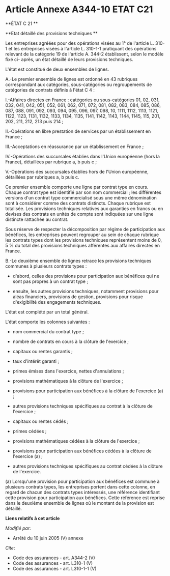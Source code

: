 # Article Annexe A344-10 ETAT C21

**ÉTAT C 21 **

**Etat détaillé des provisions techniques **

Les entreprises agréées pour des opérations visées au 1° de l'article L. 310-1 et les entreprises visées à l'article L.
310-1-1 pratiquant des opérations relevant de la catégorie 19 de l'article A. 344-2 établissent, selon le modèle fixé ci-
après, un état détaillé de leurs provisions techniques.

L'état est constitué de deux ensembles de lignes.

A.-Le premier ensemble de lignes est ordonné en 43 rubriques correspondant aux catégories, sous-catégories ou regroupements
de catégories de contrats définis à l'état C 4 : 

I.-Affaires directes en France : catégories ou sous-catégories 01, 02, 031, 032, 041, 042, 051, 052, 061, 062, 071, 072, 081,
082, 083, 084, 085, 086, 087, 088, 091, 092, 093, 094, 095, 096, 097, 098, 10, 1111, 1112, 1113, 1121, 1122, 1123, 1131,
1132, 1133, 1134, 1135, 1141, 1142, 1143, 1144, 1145, 115, 201, 202, 211, 212, 213 puis 214 ; 

II.-Opérations en libre prestation de services par un établissement en France ; 

III.-Acceptations en réassurance par un établissement en France ; 

IV.-Opérations des succursales établies dans l'Union européenne (hors la France), détaillées par rubrique a, b puis c ; 

V.-Opérations des succursales établies hors de l'Union européenne, détaillées par rubriques a, b puis c. 

Ce premier ensemble comporte une ligne par contrat type en cours. Chaque contrat type est identifié par son nom commercial ;
les différentes versions d'un contrat type commercialisé sous une même dénomination sont à considérer comme des contrats
distincts. Chaque rubrique est totalisée. Les provisions techniques relatives aux garanties en francs ou en devises des
contrats en unités de compte sont indiquées sur une ligne distincte rattachée au contrat. 

Sous réserve de respecter la décomposition par régime de participation aux bénéfices, les entreprises peuvent regrouper au
sein de chaque rubrique les contrats types dont les provisions techniques représentent moins de 0, 5 % du total des
provisions techniques afférentes aux affaires directes en France.

B.-Le deuxième ensemble de lignes retrace les provisions techniques communes à plusieurs contrats types :

- d'abord, celles des provisions pour participation aux bénéfices qui ne sont pas propres à un contrat type ;

- ensuite, les autres provisions techniques, notamment provisions pour aléas financiers, provisions de gestion, provisions
pour risque d'exigibilité des engagements techniques.

L'état est complété par un total général.

L'état comporte les colonnes suivantes :

- nom commercial du contrat type ;

- nombre de contrats en cours à la clôture de l'exercice ;

- capitaux ou rentes garantis ;

- taux d'intérêt garanti ;

- primes émises dans l'exercice, nettes d'annulations ;

- provisions mathématiques à la clôture de l'exercice ;

- provisions pour participation aux bénéfices à la clôture de l'exercice (a) ;

- autres provisions techniques spécifiques au contrat à la clôture de l'exercice ;

- capitaux ou rentes cédés ;

- primes cédées ;

- provisions mathématiques cédées à la clôture de l'exercice ;

- provisions pour participation aux bénéfices cédées à la clôture de l'exercice (a) ;

- autres provisions techniques spécifiques au contrat cédées à la clôture de l'exercice. 

(a) Lorsqu'une provision pour participation aux bénéfices est commune à plusieurs contrats types, les entreprises portent
dans cette colonne, en regard de chacun des contrats types intéressés, une référence identifiant cette provision pour
participation aux bénéfices. Cette référence est reprise dans le deuxième ensemble de lignes où le montant de la provision
est détaillé.

**Liens relatifs à cet article**

_Modifié par_:

  - Arrêté du 10 juin 2005 (V) annexe

_Cite_:

  - Code des assurances - art. A344-2 (V)
  - Code des assurances - art. L310-1 (V)
  - Code des assurances - art. L310-1-1 (V)
